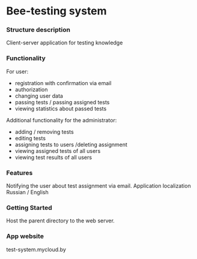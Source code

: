 # Bee-testing system

### Structure description
Client-server application for testing knowledge

### Functionality

For user:
- registration with confirmation via email
- authorization
- changing user data
- passing tests / passing assigned tests
- viewing statistics about passed tests

Additional functionality for the administrator:
- adding / removing tests
- editing tests
- assigning tests to users /deleting assignment 
- viewing assigned tests of all users
- viewing test results of all users

### Features
Notifying the user about test assignment via email.
Application localization Russian / English

### Getting Started
Host the parent directory to the web server.

### App website
test-system.mycloud.by
